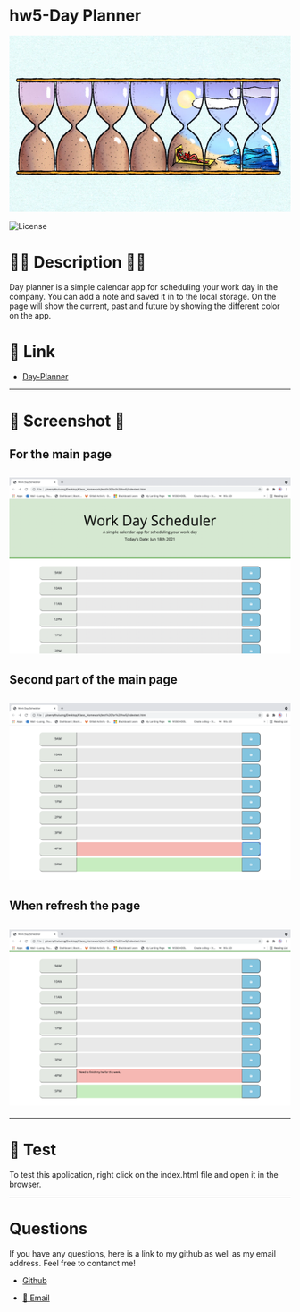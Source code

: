 # hw5-Day Planner

![Banner](./Assets/images/dayplanner.jpg)

![License](https://img.shields.io/badge/LICENSE-MIT-GREEN)


# 📝🔖 Description 📝🔖

Day planner is a simple calendar app for scheduling your work day in the company. You can add a note and saved it in to the local storage. On the page will show the current, past and future by showing the different color on the app.

# 🔗 Link

- [Day-Planner](https://thuluong249.github.io/Homework5/)

---


# 📸 Screenshot 📸

## For the main page
![main-page](./Assets/images/Firstpage.png)
---

## Second part of the main page
![secondpart-main-page](./Assets/images/Second.png)
---

## When refresh the page 
![Refesh-page](./Assets/images/Refresh.png)
---

---


# 🙈 Test

To test this application, right click on the index.html file and open it in the browser.

--- 

# Questions

If you have any questions, here is a link to my github as well as my email address. Feel free to contanct me!

* [Github](https://github.com/thuluong249)

* <a href="mailto:thujtn2019@gmmail.com">💌 Email</a> 



